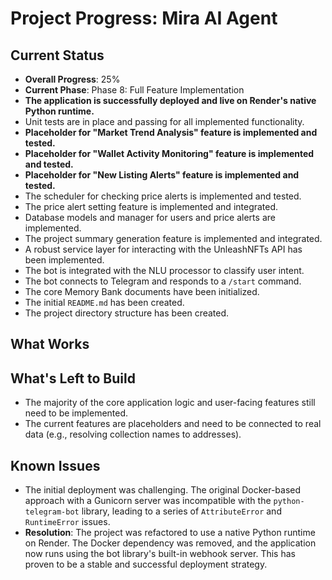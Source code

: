 # Project Progress: Mira AI Agent

## Current Status
- **Overall Progress**: 25%
- **Current Phase**: Phase 8: Full Feature Implementation
- **The application is successfully deployed and live on Render's native Python runtime.**
- Unit tests are in place and passing for all implemented functionality.
- **Placeholder for "Market Trend Analysis" feature is implemented and tested.**
- **Placeholder for "Wallet Activity Monitoring" feature is implemented and tested.**
- **Placeholder for "New Listing Alerts" feature is implemented and tested.**
- The scheduler for checking price alerts is implemented and tested.
- The price alert setting feature is implemented and integrated.
- Database models and manager for users and price alerts are implemented.
- The project summary generation feature is implemented and integrated.
- A robust service layer for interacting with the UnleashNFTs API has been implemented.
- The bot is integrated with the NLU processor to classify user intent.
- The bot connects to Telegram and responds to a `/start` command.
- The core Memory Bank documents have been initialized.
- The initial `README.md` has been created.
- The project directory structure has been created.

## What Works

## What's Left to Build
- The majority of the core application logic and user-facing features still need to be implemented.
- The current features are placeholders and need to be connected to real data (e.g., resolving collection names to addresses).

## Known Issues
- The initial deployment was challenging. The original Docker-based approach with a Gunicorn server was incompatible with the `python-telegram-bot` library, leading to a series of `AttributeError` and `RuntimeError` issues.
- **Resolution**: The project was refactored to use a native Python runtime on Render. The Docker dependency was removed, and the application now runs using the bot library's built-in webhook server. This has proven to be a stable and successful deployment strategy.
